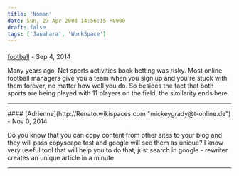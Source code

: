 ```yaml
---
title: 'Noman'
date: Sun, 27 Apr 2008 14:56:15 +0000
draft: false
tags: ['Janahara', 'WorkSpace']
---
```



#### 
[football](http://www.google.com "thaddeuschisholm@inbox.com") - <time datetime="2014-09-04 07:20:45">Sep 4, 2014</time>

Many years ago, Net sports activities book betting was risky. Most online football managers give you a team when you sign up and you're stuck with them forever, no matter how well you do. So besides the fact that both sports are being played with 11 players on the field, the similarity ends here.
<hr />
#### 
[Adrienne](http://Renato.wikispaces.com "mickeygrady@t-online.de") - <time datetime="2014-11-02 14:25:30">Nov 0, 2014</time>

Do you know that you can copy content from other sites to your blog and they will pass copyscape test and google will see them as unique? I know very useful tool that will help you to do that, just search in google - rewriter creates an unique article in a minute
<hr />
